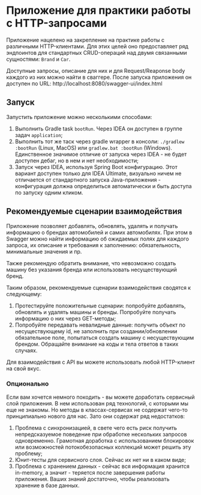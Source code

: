 # Приложение для практики работы с HTTP-запросами

Приложение нацелено на закрепление на практике работы с различными HTTP-клиентами. Для этих целей оно предоставляет ряд
эндпоинтов для стандартных CRUD-операций над двумя связанными сущностями: `Brand` и `Car`.

Доступные запросы, описание для них и для Request/Reaponse body каждого из них можно найти в сваггере. После запуска
приложения он доступен по URL: http://localhost:8080/swagger-ui/index.html

## Запуск

Запустить приложение можно несколькими способами:

1. Выполнить Gradle task `bootRun`. Через IDEA он доступен в группе задач `application`;
2. Выполнить тот же таск через gradle wrapper в консоли: `./gradlew :bootRun` (Linux, MacOS) или `gradlew.bat
   :bootRun` (Windows). Единственное значимое отличие от запуска через IDEA - не будет доступен дебаг, но в нем и
   нет необходимости;
3. Запуск через IDEA, используя Spring Boot конфигурацию. Этот вариант доступен только для IDEA Ultimate, визуально
   ничем не отличается от стандартного запуска Java-приложения - конфигурация должна определиться автоматически и
   быть доступа по запуску одним кликом.

## Рекомендуемые сценарии взаимодействия

Приложение позволяет добавлять, обновлять, удалять и получать информацию о брендах автомобилей и самих автомобилях.
При этом в Swagger можно найти информацию об ожидаемых полях для каждого запроса, их описание и требования к
заполнению: обязательность, минимальные значения и пр.

Также рекомендую обратить внимание, что невозможно создать машину без указания бренда или использовать
несуществующий бренд.

Таким образом, рекомендуемые сценарии взаимодействия сводятся к следующему:

1. Протестируйте положительные сценарии: попробуйте добавлять, обновлять и удалять машины и бренды. Попробуйте
   получать информацию о них через GET-методы;
2. Попробуйте передавать невалидные данные: получить объект по несуществующему id, не заполнить при
   создании/обновлении обязательное поле, попытаться создать машину с несуществующим брендом. Обращайте внимание на
   коды и тела ответов в таких случаях.

Для взаимодействия с API вы можете использовать любой HTTP-клиент на свой вкус.

### Опционально

Если вам хочется немного покодить - вы можете доработать сервисный слой приложения. В нем использован ряд технологий,
с которыми мы еще не знакомы. Но методы в классах-сервисах не содержат чего-то принципиально нового для нас. Зато
они содержат ряд недостатков:

1. Проблема с синхронизацией, в свете чего есть риск получить непредсказуемое поведение при обработке нескольких
   запросов одновременно. Грамотная доработка с использованием блокировок или возможностей потокобезопасных 
   коллекций может решить эту проблему;
2. Юнит-тесты для сервисного слоя. Сейчас их нет ни в каком виде;
3. Проблема с хранением данных - сейчас вся информация хранится in-memory, а значит - теряется после завершения 
   работы приложения. Ваших знаний достаточно, чтобы реализовать хранение в базе данных.
